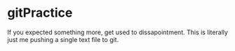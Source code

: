 # gitPractice
If you expected something more, get used to dissapointment. This is literally just me pushing a single text file to git.
